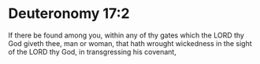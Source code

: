 # Deuteronomy 17:2

If there be found among you, within any of thy gates which the LORD thy God giveth thee, man or woman, that hath wrought wickedness in the sight of the LORD thy God, in transgressing his covenant,